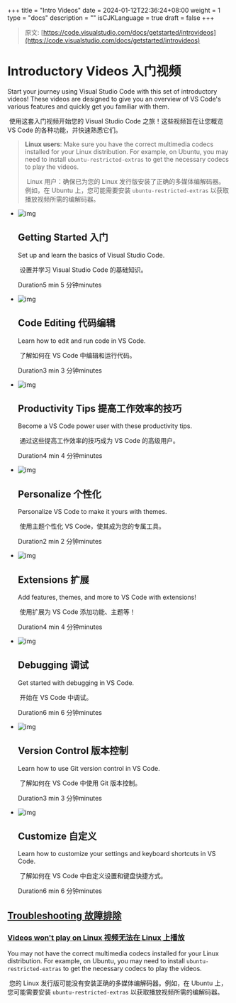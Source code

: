 +++
title = "Intro Videos"
date = 2024-01-12T22:36:24+08:00
weight = 1
type = "docs"
description = ""
isCJKLanguage = true
draft = false
+++

> 原文: [https://code.visualstudio.com/docs/getstarted/introvideos](https://code.visualstudio.com/docs/getstarted/introvideos)

# Introductory Videos 入门视频



Start your journey using Visual Studio Code with this set of introductory videos! These videos are designed to give you an overview of VS Code's various features and quickly get you familiar with them.

​​	使用这套入门视频开始您的 Visual Studio Code 之旅！这些视频旨在让您概览 VS Code 的各种功能，并快速熟悉它们。

> **Linux users**: Make sure you have the correct multimedia codecs installed for your Linux distribution. For example, on Ubuntu, you may need to install `ubuntu-restricted-extras` to get the necessary codecs to play the videos.
>
> ​​	Linux 用户：确保已为您的 Linux 发行版安装了正确的多媒体编解码器。例如，在 Ubuntu 上，您可能需要安装 `ubuntu-restricted-extras` 以获取播放视频所需的编解码器。

- ![img](./IntroVideos_img/getting-started.png)

  ## Getting Started 入门

  Set up and learn the basics of Visual Studio Code.

  ​​	设置并学习 Visual Studio Code 的基础知识。

  Duration5 min
  5 分钟minutes

- ![img](./IntroVideos_img/code-editing.png)

  ## Code Editing 代码编辑

  Learn how to edit and run code in VS Code.

  ​​	了解如何在 VS Code 中编辑和运行代码。

  Duration3 min
  3 分钟minutes

- ![img](./IntroVideos_img/productivity-tips.png)

  ## Productivity Tips 提高工作效率的技巧

  Become a VS Code power user with these productivity tips.

  ​​	通过这些提高工作效率的技巧成为 VS Code 的高级用户。

  Duration4 min
  4 分钟minutes

- ![img](./IntroVideos_img/personalize-themes.png)

  ## Personalize 个性化

  Personalize VS Code to make it yours with themes.

  ​​	使用主题个性化 VS Code，使其成为您的专属工具。

  Duration2 min
  2 分钟minutes

- ![img](./IntroVideos_img/extensions.png)

  ## Extensions 扩展

  Add features, themes, and more to VS Code with extensions!

  ​​	使用扩展为 VS Code 添加功能、主题等！

  Duration4 min
  4 分钟minutes

- ![img](./IntroVideos_img/debugging.png)

  ## Debugging 调试

  Get started with debugging in VS Code.

  ​​	开始在 VS Code 中调试。

  Duration6 min
  6 分钟minutes

- ![img](./IntroVideos_img/version-control.png)

  ## Version Control 版本控制

  Learn how to use Git version control in VS Code.

  ​​	了解如何在 VS Code 中使用 Git 版本控制。

  Duration3 min
  3 分钟minutes

- ![img](./IntroVideos_img/customize-settings.png)

  ## Customize 自定义

  Learn how to customize your settings and keyboard shortcuts in VS Code.

  ​​	了解如何在 VS Code 中自定义设置和键盘快捷方式。

  Duration6 min
  6 分钟minutes

## [Troubleshooting 故障排除](https://code.visualstudio.com/docs/getstarted/introvideos#_troubleshooting)

### [Videos won't play on Linux 视频无法在 Linux 上播放](https://code.visualstudio.com/docs/getstarted/introvideos#_videos-wont-play-on-linux)

You may not have the correct multimedia codecs installed for your Linux distribution. For example, on Ubuntu, you may need to install `ubuntu-restricted-extras` to get the necessary codecs to play the videos.

​​	您的 Linux 发行版可能没有安装正确的多媒体编解码器。例如，在 Ubuntu 上，您可能需要安装 `ubuntu-restricted-extras` 以获取播放视频所需的编解码器。

